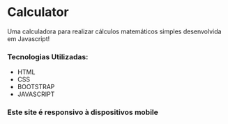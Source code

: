 # Calculator

Uma calculadora para realizar cálculos matemáticos simples desenvolvida em Javascript!

### Tecnologias Utilizadas:
<ul>
  <li>HTML</li>
  <li>CSS</li>
  <li>BOOTSTRAP</li>
  <li>JAVASCRIPT</li>
</ul>

### Este site é responsivo à dispositivos mobile
